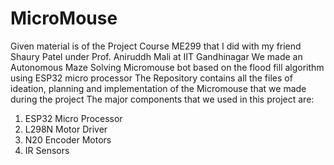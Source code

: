 # MicroMouse
Given material is of the Project Course ME299 that I did with my friend Shaury Patel under Prof. Aniruddh Mali at IIT Gandhinagar
We made an Autonomous Maze Solving Micromouse bot based on the flood fill algorithm using ESP32 micro processor
The Repository contains all the files of ideation, planning and implementation of the Micromouse that we made during the project
The major components that we used in this project are:
1. ESP32 Micro Processor
2. L298N Motor Driver
3. N20 Encoder Motors
4. IR Sensors
